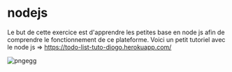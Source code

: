 # nodejs
Le but de cette exercice est d'apprendre les petites base en node js afin de comprendre le fonctionnement de ce plateforme.
Voici un petit tutoriel avec le node js => https://todo-list-tuto-diogo.herokuapp.com/

![pngegg](https://user-images.githubusercontent.com/47642733/102767147-6c312600-437f-11eb-98db-3d75b25877af.png)
